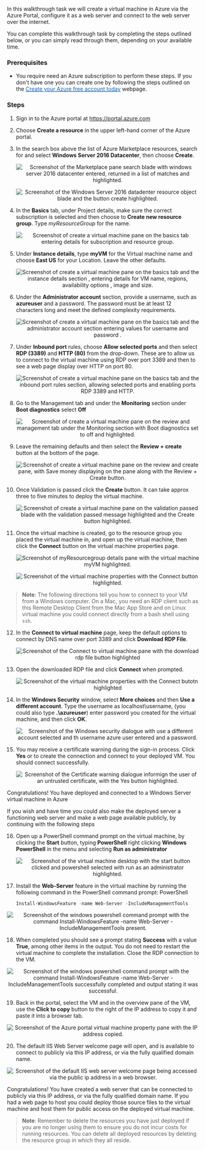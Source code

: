 
In this walkthrough task we will create a virtual machine in Azure via the Azure Portal, configure it as a web server and connect to the web server over the internet.

You can complete this walkthrough task by completing the steps outlined below, or you can simply read through them, depending on your available time.

### Prerequisites
- You require need an Azure subscription to perform these steps. If you don't have one you can create one by following the steps outlined on the <a href="https://azure.microsoft.com/en-us/free/?ref=microsoft.com&utm_source=microsoft.com&utm_medium=docs&utm_campaign=visualstudio" target="_blank"><span style="color: #0066cc;" color="#0066cc">Create your Azure free account today</span></a> webpage.


### Steps

1. Sign in to the Azure portal at <a href="https://portal.azure.com" target="_blank"><span style="color: #0066cc;" color="#0066cc">https://portal.azure.com</span></a>
2. Choose **Create a resource** in the upper left-hand corner of the Azure portal.
3. In the search box above the list of Azure Marketplace resources, search for and select **Windows Server 2016 Datacenter**, then choose **Create**.

    <p style="text-align:center;"><img src="../Linked_Image_Files/walkthrough-createvmportal1a.png" alt="Screenshot of the Marketplace pane search blade with windows server 2016 datacenter entered,  returned in a list of matches and highlighted."></p>

    <p style="text-align:center;"><img src="../Linked_Image_Files/walkthrough-createvmportal1b.png" alt="Screenshot of the Windows Server 2016 datadenter resource object blade and the button create highlighted."></p>

4. In the **Basics** tab, under Project details, make sure the correct subscription is selected and then choose to **Create new resource group**. Type *myResourceGroup* for the name. 

    <p style="text-align:center;"><img src="../Linked_Image_Files/walkthrough-createvmportal1.png" alt="Screenshot of create a virtual machine pane on the basics tab entering details for subscription and resource group."></p>


5. Under **Instance details**, type **myVM** for the Virtual machine name and choose **East US** for your Location. Leave the other defaults.

    <p style="text-align:center;"><img src="../Linked_Image_Files/walkthrough-createvmportal2.png" alt="Screenshot of create a virtual machine pane on the basics tab and the instance details section , entering details for VM name, regions, availability options , image and size."></p>

6. Under the **Administrator account** section, provide a username, such as **azureuser** and a password. The password must be at least 12 characters long and meet the defined complexity requirements.

    <p style="text-align:center;"><img src="../Linked_Image_Files/walkthrough-createvmportal3.png" alt="Screenshot of create a virtual machine pane on the basics tab and the administrator account section entering values for username and password ."></p>

7. Under **Inbound port** rules, choose **Allow selected ports** and then select **RDP (3389)** and **HTTP (80)** from the drop-down. These are to allow us to connect to the virtual machine using RDP over port 3389 and then to see a web page display over HTTP on port 80.

    <p style="text-align:center;"><img src="../Linked_Image_Files/walkthrough-createvmportal4.png" alt="Screenshot of create a virtual machine pane on the basics tab and the inbound port rules section, allowing selected ports and enabling ports RDP 3389 and HTTP."></p>

8. Go to the Management tab and under the **Monitoring** section under **Boot diagnostics** select **Off**

    <p style="text-align:center;"><img src="../Linked_Image_Files/walkthrough-createvmportal5a.png" alt="Screenshot of create a virtual machine pane on the review and management tab under the Monitoring section with Boot diagnostics set to off and highlighted."></p>

9. Leave the remaining defaults and then select the **Review + create** button at the bottom of the page.

    <p style="text-align:center;"><img src="../Linked_Image_Files/walkthrough-createvmportal5.png" alt="Screenshot of create a virtual machine pane on the review and create pane, with Save money displaying on the pane along with the Review + Create button."></p>


10. Once Validation is passed click the **Create** button. It can take approx three to five minutes to deploy the virtual machine.

    <p style="text-align:center;"><img src="../Linked_Image_Files/walkthrough-createvmportal6a.png" alt="Screenshot of create a virtual machine pane on the validation passed blade with the validation passed message highlighted and the Create button highlighted."></p>

11. Once the virtual machine is created, go to the resource group you placed the virtual machine in, and open up the virtual machine, then click the **Connect** button on the virtual machine properties page.

    <p style="text-align:center;"><img src="../Linked_Image_Files/walkthrough-createvmportal6b.png" alt="Screenshot of myResourcegroup details pane with the virtual machine myVM highlighted."></p>

    <p style="text-align:center;"><img src="../Linked_Image_Files/walkthrough-createvmportal6.png" alt="Screenshot of the virtual machine properties with the Connect button highlighted."></p>


> **Note**: The following directions tell you how to connect to your VM from a Windows computer. On a Mac, you need an RDP client such as this Remote Desktop Client from the Mac App Store and on Linux virtual machine you could connect directly from a bash shell using `ssh`.

12. In the **Connect to virtual machine** page, keep the default options to connect by DNS name over port 3389 and click **Download RDP File**.

    <p style="text-align:center;"><img src="../Linked_Image_Files/walkthrough-createvmportal7.png" alt="Screenshot of the Connect to virtual machine pane with the download rdp file button highlighted"></p>

13. Open the downloaded RDP file and click **Connect** when prompted. 

    <p style="text-align:center;"><img src="../Linked_Image_Files/walkthrough-createvmportal8.png" alt="Screenshot of the virtual machine properties with the Connect butotn highlighted"></p>

14. In the **Windows Security** window, select **More choices** and then **Use a different account**. Type the username as localhost\username, (you could also type **.\azureuser**) enter password you created for the virtual machine, and then click **OK**.

    <p style="text-align:center;"><img src="../Linked_Image_Files/walkthrough-createvmportal9.png" alt="Screenshot of the Windows security dialogue with use a different account selected and th username azure user entered and a password."></p>


15. You may receive a certificate warning during the sign-in process. Click **Yes** or to create the connection and connect to your deployed VM. You should connect successfully.

    <p style="text-align:center;"><img src="../Linked_Image_Files/walkthrough-createvmportal10.png" alt="Screenshot of the Certificate warning dialogue informign the user of an untrusted certificate, with the Yes button highlighted."></p>

Congratulations! You have deployed and connected to a Windows Server virtual machine in Azure

If you wish and have time you could also make the deployed server a functioning web server and make a web page available publicly, by continuing with the following steps 

16. Open up a PowerShell command prompt on the virtual machine, by clicking the **Start** button, typing **PowerShell** right clicking **Windows PowerShell** in the menu and selecting **Run as administrator**

    <p style="text-align:center;"><img src="../Linked_Image_Files/walkthrough-createvmportal11.png" alt="Screenshot of the virtual machine desktop with the start button clicked and powershell selected with run as an administrator highlighted."></p>

17. Install the **Web-Server** feature in the virtual machine by running the following command in the PowerShell command prompt:
PowerShell

    ```PowerShell
    Install-WindowsFeature -name Web-Server -IncludeManagementTools
    ```
   
   <p style="text-align:center;"><img src="../Linked_Image_Files/walkthrough-createvmportal12.png" alt="Screenshot of the windows powershell command prompt with the command Install-WindowsFeature -name Web-Server -IncludeManagementTools present."></p>

18. When completed you should see a prompt stating **Success** with a value **True**, among other items in the output. You do not need to restart the virtual machine to complete the installation. Close the RDP connection to the VM.

   <p style="text-align:center;"><img src="../Linked_Image_Files/walkthrough-createvmportal13.png" alt="Screenshot of the windows powershell command prompt with the command Install-WindowsFeature -name Web-Server -IncludeManagementTools successfully completed and output stating it was successful."></p>

19. Back in the portal, select the VM and in the overview pane of the VM, use the **Click to copy** button to the right of the IP address to copy it and paste it into a browser tab.

   <p style="text-align:center;"><img src="../Linked_Image_Files/walkthrough-createvmportal14.png" alt="Screenshot of the Azure portal virtual machine property pane with the IP address copied."></p>

20. The default IIS Web Server welcome page will open, and is available to connect to publicly via this IP address, or via the fully qualified domain name.

   <p style="text-align:center;"><img src="../Linked_Image_Files/walkthrough-createvmportal15.png" alt="Screenshot of the default IIS web server welcome page being accessed via the public ip address in a web browser."></p>

Congratulations! You have created a web server that can be connected to publicly via this IP address, or via the fully qualified domain name. If you had a web page to host you could deploy those source files to the virtual machine and host them for public access on the deployed virtual machine.


> **Note**: Remember to delete the resources you have just deployed if you are no longer using them to ensure you do not incur costs for running resources. You can delete all deployed resources by deleting the resource group in which they all reside.
